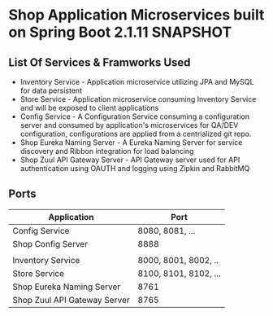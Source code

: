 # Shop Application Microservices built on Spring Boot 2.1.11 SNAPSHOT

## List Of Services & Framworks Used
- Inventory Service - Application microservice utilizing JPA and MySQL for data persistent 
- Store Service - Application microservice consuming Inventory Service and will be exposed to client applications
- Config Service - A Configuration Service consuming a configuration server and consumed by application's microservices for QA/DEV configuration, configurations are applied from a centrialized git repo.
- Shop Eureka Naming Server - A Eureka Naming Server for service discovery and Ribbon integration for load balancing
- Shop Zuul API Gateway Server - API Gateway server used for API authentication using OAUTH and logging using Zipkin and RabbitMQ


## Ports

|     Application       |     Port          |
| ------------- | ------------- |
| Config Service | 8080, 8081, ... |
| Shop Config Server | 8888 |
|  |  |
| Inventory Service | 8000, 8001, 8002, ..  |
| Store Service | 8100, 8101, 8102, ... |
| Shop Eureka Naming Server | 8761 |
| Shop Zuul API Gateway Server | 8765 |
